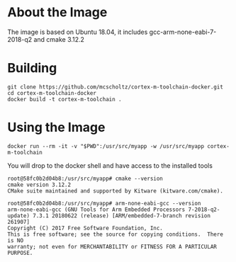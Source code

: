 # About the Image

The image is based on Ubuntu 18.04, it includes gcc-arm-none-eabi-7-2018-q2 and cmake 3.12.2

# Building
```
git clone https://github.com/mcscholtz/cortex-m-toolchain-docker.git
cd cortex-m-toolchain-docker
docker build -t cortex-m-toolchain .
```

# Using the Image

```
docker run --rm -it -v "$PWD":/usr/src/myapp -w /usr/src/myapp cortex-m-toolchain
```

You will drop to the docker shell and have access to the installed tools

```
root@58fc0b2d04b8:/usr/src/myapp# cmake --version
cmake version 3.12.2
CMake suite maintained and supported by Kitware (kitware.com/cmake).

root@58fc0b2d04b8:/usr/src/myapp# arm-none-eabi-gcc --version
arm-none-eabi-gcc (GNU Tools for Arm Embedded Processors 7-2018-q2-update) 7.3.1 20180622 (release) [ARM/embedded-7-branch revision 261907]
Copyright (C) 2017 Free Software Foundation, Inc.
This is free software; see the source for copying conditions.  There is NO
warranty; not even for MERCHANTABILITY or FITNESS FOR A PARTICULAR PURPOSE.

```
